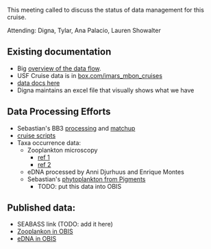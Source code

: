 This meeting called to discuss the status of data management for this cruise.

Attending: Digna, Tylar, Ana Palacio, Lauren Showalter

## Existing documentation
* Big [overview of the data flow](https://github.com/USF-IMARS/data-docs/tree/master/raw_data_collection_event_types/MBON_cruises#data-processing-pipeline).
* USF Cruise data is in [box.com/imars_mbon_cruises](https://usf.app.box.com/folder/179388329770?s=f6kujckfibt78al222ied0w2m6dxa529)
* [data docs here](https://github.com/USF-IMARS/data-docs/tree/master/raw_data_collection_event_types/MBON_cruises)
* Digna maintains an excel file that visually shows what we have

## Data Processing Efforts
* Sebastian's BB3 [processing](https://github.com/USF-IMARS/BB3_processing) and [matchup](https://github.com/USF-IMARS/bb3_matchup)
* [cruise scripts](https://github.com/USF-IMARS/mbon_cruise_scripts)
* Taxa occurrence data: 
  * Zooplankton microscopy
    * [ref 1](https://github.com/USF-IMARS/mbon_zooplankton_to_dwc)
    * [ref 2](https://github.com/USF-IMARS/zoo-taxonomy-to-darwin-core) 
  * eDNA processed by Anni Djurhuus and Enrique Montes
  * Sebastian's [phytoplankton from Pigments](https://github.com/USF-IMARS/MBON_phytoplankton_pigments)
    * TODO: put this data into OBIS

## Published data:
* SEABASS link (TODO: add it here)
* [Zooplankon in OBIS](https://obis.org/dataset/afef5da2-614b-4208-aee6-c2413ed5ab76)
* [eDNA in OBIS](https://obis.org/dataset/b41e10e2-5717-4bb3-b06a-7840a62aebcc)
